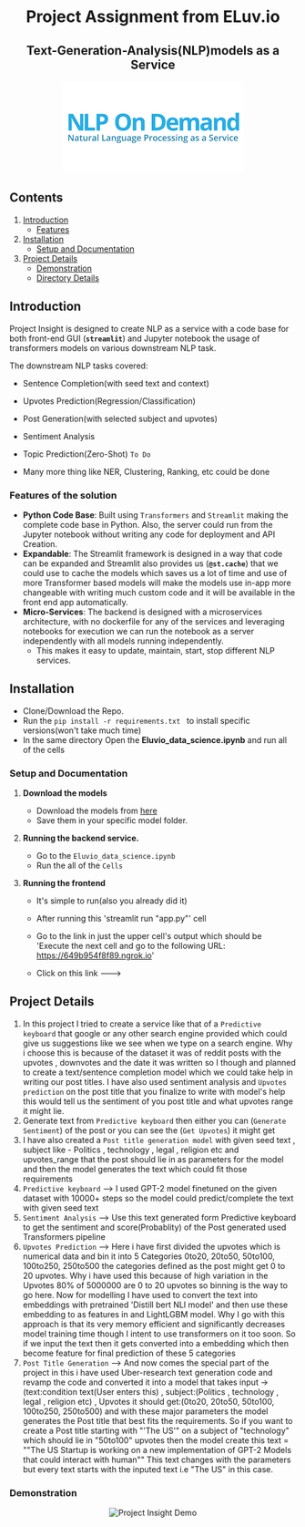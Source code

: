 <h1 align="center">Project Assignment from ELuv.io</h1>

<h2 align="center">Text-Generation-Analysis(NLP)models as a Service</h2>

<p align="center">
<img alt="Project Insight" src="meta/images.png">
</p>

## Contents

1. [Introduction](#section01)
    - [Features](#section01a)
2. [Installation](#section02)
    - [Setup and Documentation](#section02a)
3. [Project Details](#section03)
    - [Demonstration](#section03a)
    - [Directory Details](#section03b)


<a id='section01'></a>

## Introduction

Project Insight is designed to create NLP as a service with a code base for both front-end GUI (**`streamlit`**)  and Jupyter notebook the usage of transformers models on various downstream NLP task.

The downstream NLP tasks covered:

* Sentence Completion(with seed text and context)

* Upvotes Prediction(Regression/Classification)

* Post Generation(with selected subject and upvotes)

* Sentiment Analysis

* Topic Prediction(Zero-Shot) `To Do`

* Many more thing like NER, Clustering, Ranking, etc could be done

<a id='section01a'></a>

### Features of the solution

* **Python Code Base**: Built using `Transformers` and `Streamlit` making the complete code base in Python. Also, the server could run from the Jupyter notebook without writing any code for deployment and API Creation.
* **Expandable**: The Streamlit framework is designed in a way that code can be expanded and Streamlit also provides us (**`@st.cache`**) that we could use to cache the models which saves us a lot of time and use of more Transformer based models will make the models use in-app more changeable with writing much custom code and it will be available in the front end app automatically. 
* **Micro-Services**: The backend is designed with a microservices architecture, with no dockerfile for any of the services and leveraging notebooks for execution we can run the notebook as a server independently with all models running independently.
    - This makes it easy to update, maintain, start, stop different NLP services.


<a id='section02'></a>

## Installation

* Clone/Download the Repo.
* Run the `pip install -r requirements.txt ` to install specific versions(won't take much time)
* In the same directory Open the **Eluvio_data_science.ipynb** and run all of the cells
<a id='section02a'></a>

### Setup and Documentation

1. **Download the models**
    - Download the models from [here](https://drive.google.com/drive/folders/1-aeyS6ImGv0nTK3KLGJ0yiYZ1Eh7XPkm?usp=sharing)
    - Save them in your specific model folder.
    
2. **Running the backend service.**
    - Go to the `Eluvio_data_science.ipynb`
    - Run the all of the `Cells`

3. **Running the frontend**
    - It's simple to run(also you already did it)
   
    - After running this 'streamlit run "app.py"' cell
    - Go to the link in just the upper cell's output which should be 'Execute the next cell and go to the following URL: https://649b954f8f89.ngrok.io'
    - Click on this link
    --->
    
<a id='section03'></a>

## Project Details
1. In this project I tried to create a service like that of a `Predictive keyboard` that google or any other search engine provided which could give us suggestions like we see when we type on a search engine. Why i choose this is because of the dataset it was of reddit posts with the upvotes , downvotes and the date it was written so I though and planned to create a text/sentence completion model which we could take help in writing our post titles. I have also used sentiment analysis and `Upvotes prediction` on the post title that you finalize to write with model's help this would tell us the sentiment of you post title and what upvotes range it might lie.
2. Generate text from `Predictive keyboard` then either you can (`Generate Sentiment`) of the post or you can see the (`Get Upvotes`) it might get
3. I have also created a `Post title generation model` with given seed text , subject like - Politics , technology , legal , religion etc and upvotes_range that the post should lie in as parameters for the model and then the model generates the text which could fit those requirements
4. `Predictive keyboard` --> I used GPT-2 model finetuned on the given dataset with 10000+ steps so the model could predict/complete the text with given seed text
5. `Sentiment Analysis` --> Use this text generated form Predictive keyboard to get the sentiment and score(Probablity) of the Post generated used Transformers pipeline
6. `Upvotes Prediction` --> Here i have first divided the upvotes which is numerical data and bin it into 5 Categories 0to20, 20to50, 50to100, 100to250, 250to500 the categories defined as the post might get 0 to 20 upvotes. Why i have used this because of high variation in the Upvotes 80% of 5000000 are 0 to 20 upvotes so binning is the way to go here. Now for modelling I have used to convert the text into embeddings with pretrained 'Distill bert NLI model' and then use these embedding to as features in and LightLGBM model. Why I go with this approach is that its very memory efficient and significantly decreases model training time though I intent to use transformers on it too soon. So if we input the text then it gets converted into a embedding which then become feature for final prediction of these 5 categories
7. `Post Title Generation` --> And now comes the special part of the project in this i have used Uber-research text generation code and revamp the code and converted it into a model that takes input -> (text:condition text(User enters this) , subject:(Politics , technology , legal , religion etc) , Upvotes it should get:(0to20, 20to50, 50to100, 100to250, 250to500) and with these major parameters the model generates the Post title that best fits the requirements. So if you want to create a Post title starting with "'The US'" on a subject of "technology" which should lie in "50to100" upvotes then the model create this text = ""The US Startup is working on a new implementation of GPT-2 Models that could interact with human"" This text changes with the parameters but every text starts with the inputed text i.e "The US" in this case.

### Demonstration

<p align="center">
<img alt="Project Insight Demo" src="meta/streamlit-NLPfiy.gif">
</p>


<a id='section03'></a>
